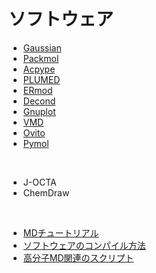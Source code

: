 # ソフトウェア
- [Gaussian](https://github.com/mtbys-lab/Gaussian)
- [Packmol](https://github.com/mtbys-lab/Packmol)
- [Acpype](https://github.com/mtbys-lab/acpype)
- [PLUMED](https://github.com/mtbys-lab/PLUMED)
- [ERmod](https://sourceforge.net/projects/ermod/)
- [Decond](https://github.com/decond/decond)
- [Gnuplot](https://github.com/mtbys-lab/gnuplot-text_and_samples)
- [VMD](https://github.com/mtbys-lab/Visualization/tree/master/VMD)
- [Ovito](https://github.com/mtbys-lab/Visualization/tree/master/Ovito)
- [Pymol](https://github.com/mtbys-lab/Visualization/tree/master/Pymol)
<br>

- J-OCTA
- ChemDraw
<br>

- [MDチュートリアル](https://github.com/mtbys-lab/md-intro)
- [ソフトウェアのコンパイル方法](https://github.com/mtbys-lab/intranet-clusters#ソフトウェアのビルド)
- [高分子MD関連のスクリプト](https://github.com/mtbys-lab/Polymer/tree/master/script)

